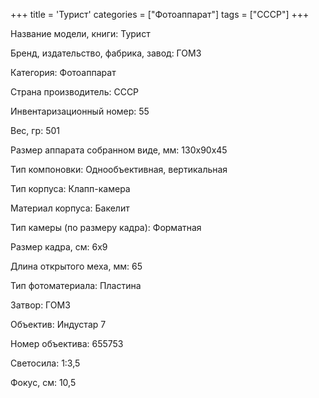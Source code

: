 +++
title = 'Турист'
categories = ["Фотоаппарат"]
tags = ["СССР"]
+++

Название модели, книги: Турист

Бренд, издательство, фабрика, завод: ГОМЗ

Категория: Фотоаппарат

Страна производитель: СССР

Инвентаризационный номер: 55

Вес, гр: 501

Размер аппарата  собранном виде, мм: 130x90x45

Тип компоновки: Однообъективная, вертикальная

Тип корпуса: Клапп-камера

Материал корпуса: Бакелит

Тип камеры (по размеру кадра): Форматная

Размер кадра, см: 6х9

Длина открытого меха, мм: 65

Тип фотоматериала: Пластина

Затвор: ГОМЗ

Объектив: Индустар 7

Номер объектива: 655753

Светосила: 1:3,5

Фокус, см: 10,5

